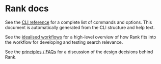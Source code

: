 # Rank docs

See the [CLI reference](cli-reference.md) for a complete list of commands and options. This document is automatically generated from the CLI structure and help text.

See the [idealised workflows](idealised-workflows.md) for a high-level overview of how Rank fits into the workflow for developing and testing search relevance.

See the [principles / FAQs](principles.md) for a discussion of the design decisions behind Rank.

